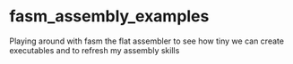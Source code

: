 # fasm_assembly_examples
Playing around with fasm the flat assembler to see how tiny we can create executables and to refresh my assembly skills
